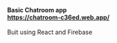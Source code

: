 **Basic Chatroom app**
<br>
**https://chatroom-c36ed.web.app/**
<br>
<br>
Buit using React and Firebase
